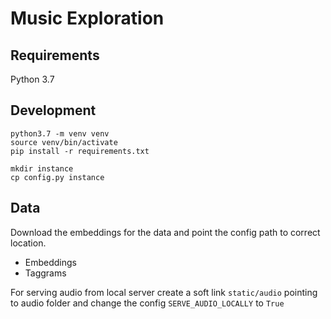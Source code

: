 # Music Exploration

## Requirements
Python 3.7

## Development

```shell script
python3.7 -m venv venv
source venv/bin/activate
pip install -r requirements.txt
```

```shell script
mkdir instance
cp config.py instance
```

## Data

Download the embeddings for the data and point the config path to correct location.
* Embeddings
* Taggrams

For serving audio from local server create a soft link `static/audio` pointing to audio folder and change the config 
`SERVE_AUDIO_LOCALLY` to `True`

